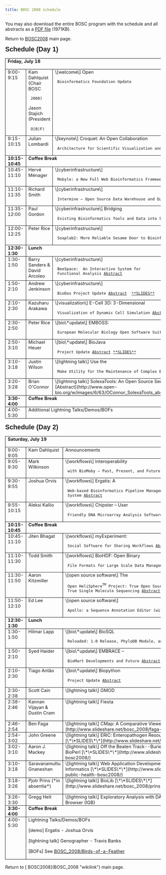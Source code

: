 ```yaml
---
title: BOSC 2008 schedule
---
```


You may also download the entire BOSC program with the schedule and all
abstracts as a [PDF
file](http://www.open-bio.org/w/images/b/b6/BOSC2008_program.pdf)
(1971KB).

Return to [ BOSC2008](BOSC_2008 "wikilink") main page.

<div class=Section1>
<b
style='mso-bidi-font-weight:normal'><span style='font-size:16.0pt;font-family:
Arial'>Schedule (Day 1)</span></b>

<table class=MsoTableGrid border=1 cellspacing=0 cellpadding=0
 style='border-collapse:collapse;border:none;mso-border-alt:solid windowtext .5pt;
 mso-yfti-tbllook:480;mso-padding-alt:0in 5.4pt 0in 5.4pt;mso-border-insideh:
 .5pt solid windowtext;mso-border-insidev:.5pt solid windowtext'>
<tr style='mso-yfti-irow:0;mso-yfti-firstrow:yes'>
<td width=638 colspan=3 valign=top style='width:6.65in;border:solid windowtext 1.0pt;
  mso-border-alt:solid windowtext .5pt;padding:0in 5.4pt 0in 5.4pt'>
<b style='mso-bidi-font-weight:normal'><span
  style='font-size:11.0pt'>Friday, July 18</span></b>

<b style='mso-bidi-font-weight:normal'><span
  style='font-size:11.0pt'></span></b>

</td>
</tr>
<tr style='mso-yfti-irow:1'>
<td width=95 valign=top style='width:71.4pt;border:solid windowtext 1.0pt;
  border-top:none;mso-border-top-alt:solid windowtext .5pt;mso-border-alt:solid windowtext .5pt;
  padding:0in 5.4pt 0in 5.4pt'>
<span style='font-size:11.0pt'>9:00-9:15</span>

</td>
<td width=136 valign=top style='width:102.0pt;border-top:none;border-left:
  none;border-bottom:solid windowtext 1.0pt;border-right:solid windowtext 1.0pt;
  mso-border-top-alt:solid windowtext .5pt;mso-border-left-alt:solid windowtext .5pt;
  mso-border-alt:solid windowtext .5pt;padding:0in 5.4pt 0in 5.4pt'>
<span style='font-size:11.0pt'>Kam Dahlquist (Chair BOSC

` 2008)`</span>

<span style='font-size:11.0pt'>Jason Stajich (President

` O|B|F)`</span>

</td>
<td width=407 valign=top style='width:305.4pt;border-top:none;border-left:
  none;border-bottom:solid windowtext 1.0pt;border-right:solid windowtext 1.0pt;
  mso-border-top-alt:solid windowtext .5pt;mso-border-left-alt:solid windowtext .5pt;
  mso-border-alt:solid windowtext .5pt;padding:0in 5.4pt 0in 5.4pt'>
<span style='font-size:11.0pt'>\[welcome\] Open

` Bioinformatics Foundation Update`</span>

</td>
</tr>
<tr style='mso-yfti-irow:2'>
<td width=95 valign=top style='width:71.4pt;border:solid windowtext 1.0pt;
  border-top:none;mso-border-top-alt:solid windowtext .5pt;mso-border-alt:solid windowtext .5pt;
  padding:0in 5.4pt 0in 5.4pt'>
<span style='font-size:11.0pt'>9:15-10:15</span>

</td>
<td width=136 valign=top style='width:102.0pt;border-top:none;border-left:
  none;border-bottom:solid windowtext 1.0pt;border-right:solid windowtext 1.0pt;
  mso-border-top-alt:solid windowtext .5pt;mso-border-left-alt:solid windowtext .5pt;
  mso-border-alt:solid windowtext .5pt;padding:0in 5.4pt 0in 5.4pt'>
<span style='font-size:11.0pt'>Julian Lombardi</span>

</td>
<td width=407 valign=top style='width:305.4pt;border-top:none;border-left:
  none;border-bottom:solid windowtext 1.0pt;border-right:solid windowtext 1.0pt;
  mso-border-top-alt:solid windowtext .5pt;mso-border-left-alt:solid windowtext .5pt;
  mso-border-alt:solid windowtext .5pt;padding:0in 5.4pt 0in 5.4pt'>
<span lang=EN style='font-size:11.0pt;mso-ansi-language:
  EN;mso-bidi-font-weight:bold'>\[keynote\] Croquet: An Open
Collaboration

` Architecture for Scientific Visualization and Simulation`</span><span
  style='font-size:11.0pt'></span>

</td>
</tr>
<tr style='mso-yfti-irow:3'>
<td width=95 valign=top style='width:71.4pt;border:solid windowtext 1.0pt;
  border-top:none;mso-border-top-alt:solid windowtext .5pt;mso-border-alt:solid windowtext .5pt;
  padding:0in 5.4pt 0in 5.4pt'>
<b style='mso-bidi-font-weight:normal'><span
  style='font-size:11.0pt'>10:15-10:45</span></b>

</td>
<td width=543 colspan=2 valign=top style='width:407.4pt;border-top:none;
  border-left:none;border-bottom:solid windowtext 1.0pt;border-right:solid windowtext 1.0pt;
  mso-border-top-alt:solid windowtext .5pt;mso-border-left-alt:solid windowtext .5pt;
  mso-border-alt:solid windowtext .5pt;padding:0in 5.4pt 0in 5.4pt'>
<b style='mso-bidi-font-weight:normal'><span
  style='font-size:11.0pt'>Coffee Break</span></b>

<b style='mso-bidi-font-weight:normal'><span
  style='font-size:11.0pt'></span></b>

</td>
</tr>
<tr style='mso-yfti-irow:4'>
<td width=95 valign=top style='width:71.4pt;border:solid windowtext 1.0pt;
  border-top:none;mso-border-top-alt:solid windowtext .5pt;mso-border-alt:solid windowtext .5pt;
  padding:0in 5.4pt 0in 5.4pt'>
<span style='font-size:11.0pt'>10:45-11:10</span>

</td>
<td width=136 valign=top style='width:102.0pt;border-top:none;border-left:
  none;border-bottom:solid windowtext 1.0pt;border-right:solid windowtext 1.0pt;
  mso-border-top-alt:solid windowtext .5pt;mso-border-left-alt:solid windowtext .5pt;
  mso-border-alt:solid windowtext .5pt;padding:0in 5.4pt 0in 5.4pt'>
<span style='font-size:11.0pt'>Hervé Ménager </span>

</td>
<td width=407 valign=top style='width:305.4pt;border-top:none;border-left:
  none;border-bottom:solid windowtext 1.0pt;border-right:solid windowtext 1.0pt;
  mso-border-top-alt:solid windowtext .5pt;mso-border-left-alt:solid windowtext .5pt;
  mso-border-alt:solid windowtext .5pt;padding:0in 5.4pt 0in 5.4pt'>
<span style='font-size:11.0pt'>\[cyberinfrastructure\]

` Mobyle: a New Full Web Bioinformatics Framework `[`Abstract`](http://www.open-bio.org/w/images/c/c7/Menager_Mobyle_abstract.pdf)</span>

</td>
</tr>
<tr style='mso-yfti-irow:5'>
<td width=95 valign=top style='width:71.4pt;border:solid windowtext 1.0pt;
  border-top:none;mso-border-top-alt:solid windowtext .5pt;mso-border-alt:solid windowtext .5pt;
  padding:0in 5.4pt 0in 5.4pt'>
<span style='font-size:11.0pt'>11:10-11:35</span>

</td>
<td width=136 valign=top style='width:102.0pt;border-top:none;border-left:
  none;border-bottom:solid windowtext 1.0pt;border-right:solid windowtext 1.0pt;
  mso-border-top-alt:solid windowtext .5pt;mso-border-left-alt:solid windowtext .5pt;
  mso-border-alt:solid windowtext .5pt;padding:0in 5.4pt 0in 5.4pt'>
<span style='font-size:11.0pt'>Richard Smith</span>

</td>
<td width=407 valign=top style='width:305.4pt;border-top:none;border-left:
  none;border-bottom:solid windowtext 1.0pt;border-right:solid windowtext 1.0pt;
  mso-border-top-alt:solid windowtext .5pt;mso-border-left-alt:solid windowtext .5pt;
  mso-border-alt:solid windowtext .5pt;padding:0in 5.4pt 0in 5.4pt'>
<span style='font-size:11.0pt'>\[cyberinfrastructure\]

` Intermine – Open Source Data Warehouse and Query Interface `[`Abstract`](http://www.open-bio.org/w/images/e/e5/Smith_R_Intermine_abstract.pdf)</span>

</td>
</tr>
<tr style='mso-yfti-irow:6'>
<td width=95 valign=top style='width:71.4pt;border:solid windowtext 1.0pt;
  border-top:none;mso-border-top-alt:solid windowtext .5pt;mso-border-alt:solid windowtext .5pt;
  padding:0in 5.4pt 0in 5.4pt'>
<span style='font-size:11.0pt'>11:35-12:00</span>

</td>
<td width=136 valign=top style='width:102.0pt;border-top:none;border-left:
  none;border-bottom:solid windowtext 1.0pt;border-right:solid windowtext 1.0pt;
  mso-border-top-alt:solid windowtext .5pt;mso-border-left-alt:solid windowtext .5pt;
  mso-border-alt:solid windowtext .5pt;padding:0in 5.4pt 0in 5.4pt'>
<span style='font-size:11.0pt'>Paul Gordon</span>

</td>
<td width=407 valign=top style='width:305.4pt;border-top:none;border-left:
  none;border-bottom:solid windowtext 1.0pt;border-right:solid windowtext 1.0pt;
  mso-border-top-alt:solid windowtext .5pt;mso-border-left-alt:solid windowtext .5pt;
  mso-border-alt:solid windowtext .5pt;padding:0in 5.4pt 0in 5.4pt'>
<span style='font-size:11.0pt'>\[cyberinfrastructure\] Bridging

` Existing Bioinformatics Tools and Data into Semantic Web Services `[`Abstract`](http://www.open-bio.org/w/images/6/69/Gordon_SemanticWeb_abstract.pdf)</span>

</td>
</tr>
<tr style='mso-yfti-irow:7'>
<td width=95 valign=top style='width:71.4pt;border:solid windowtext 1.0pt;
  border-top:none;mso-border-top-alt:solid windowtext .5pt;mso-border-alt:solid windowtext .5pt;
  padding:0in 5.4pt 0in 5.4pt'>
<span style='font-size:11.0pt'>12:00-12:25</span>

</td>
<td width=136 valign=top style='width:102.0pt;border-top:none;border-left:
  none;border-bottom:solid windowtext 1.0pt;border-right:solid windowtext 1.0pt;
  mso-border-top-alt:solid windowtext .5pt;mso-border-left-alt:solid windowtext .5pt;
  mso-border-alt:solid windowtext .5pt;padding:0in 5.4pt 0in 5.4pt'>
<span style='font-size:11.0pt'>Peter Rice</span>

</td>
<td width=407 valign=top style='width:305.4pt;border-top:none;border-left:
  none;border-bottom:solid windowtext 1.0pt;border-right:solid windowtext 1.0pt;
  mso-border-top-alt:solid windowtext .5pt;mso-border-left-alt:solid windowtext .5pt;
  mso-border-alt:solid windowtext .5pt;padding:0in 5.4pt 0in 5.4pt'>
<span style='font-size:11.0pt'>\[cyberinfrastructure\]

` Soaplab2: More Reliable Sesame Door to Bioinformatics Programs `[`Abstract`](http://www.open-bio.org/w/images/3/3c/Rice_Soaplab2_abstract.pdf)</span>

</td>
</tr>
<tr style='mso-yfti-irow:8'>
<td width=95 valign=top style='width:71.4pt;border:solid windowtext 1.0pt;
  border-top:none;mso-border-top-alt:solid windowtext .5pt;mso-border-alt:solid windowtext .5pt;
  padding:0in 5.4pt 0in 5.4pt'>
<b style='mso-bidi-font-weight:normal'><span
  style='font-size:11.0pt'>12:30-1:30</span></b>

</td>
<td width=543 colspan=2 valign=top style='width:407.4pt;border-top:none;
  border-left:none;border-bottom:solid windowtext 1.0pt;border-right:solid windowtext 1.0pt;
  mso-border-top-alt:solid windowtext .5pt;mso-border-left-alt:solid windowtext .5pt;
  mso-border-alt:solid windowtext .5pt;padding:0in 5.4pt 0in 5.4pt'>
<b style='mso-bidi-font-weight:normal'><span
  style='font-size:11.0pt'>Lunch</span></b>

<b style='mso-bidi-font-weight:normal'><span
  style='font-size:11.0pt'></span></b>

</td>
</tr>
<tr style='mso-yfti-irow:9'>
<td width=95 valign=top style='width:71.4pt;border:solid windowtext 1.0pt;
  border-top:none;mso-border-top-alt:solid windowtext .5pt;mso-border-alt:solid windowtext .5pt;
  padding:0in 5.4pt 0in 5.4pt'>
<span style='font-size:11.0pt'>1:30-1:50</span>

</td>
<td width=136 valign=top style='width:102.0pt;border-top:none;border-left:
  none;border-bottom:solid windowtext 1.0pt;border-right:solid windowtext 1.0pt;
  mso-border-top-alt:solid windowtext .5pt;mso-border-left-alt:solid windowtext .5pt;
  mso-border-alt:solid windowtext .5pt;padding:0in 5.4pt 0in 5.4pt'>
<span style='font-size:11.0pt'>Barry Sanders & David Arcoleo</span>

</td>
<td width=407 valign=top style='width:305.4pt;border-top:none;border-left:
  none;border-bottom:solid windowtext 1.0pt;border-right:solid windowtext 1.0pt;
  mso-border-top-alt:solid windowtext .5pt;mso-border-left-alt:solid windowtext .5pt;
  mso-border-alt:solid windowtext .5pt;padding:0in 5.4pt 0in 5.4pt'>
<span style='font-size:11.0pt'>\[cyberinfrastructure\]

` BeeSpace:`<span style='mso-spacerun:yes'>`  `</span>`An Interactive System for`  
` Functional Analysis `[`Abstract`](http://www.open-bio.org/w/images/2/27/Sanders_Arcoleo_BeeSpace_abstract.pdf)</span>

</td>
</tr>
<tr style='mso-yfti-irow:10'>
<td width=95 valign=top style='width:71.4pt;border:solid windowtext 1.0pt;
  border-top:none;mso-border-top-alt:solid windowtext .5pt;mso-border-alt:solid windowtext .5pt;
  padding:0in 5.4pt 0in 5.4pt'>
<span style='font-size:11.0pt'>1:50-2:10</span>

</td>
<td width=136 valign=top style='width:102.0pt;border-top:none;border-left:
  none;border-bottom:solid windowtext 1.0pt;border-right:solid windowtext 1.0pt;
  mso-border-top-alt:solid windowtext .5pt;mso-border-left-alt:solid windowtext .5pt;
  mso-border-alt:solid windowtext .5pt;padding:0in 5.4pt 0in 5.4pt'>
<span style='font-size:11.0pt'>Andrew Jenkinson</span>

<span style='font-size:11.0pt'></span>

</td>
<td width=407 valign=top style='width:305.4pt;border-top:none;border-left:
  none;border-bottom:solid windowtext 1.0pt;border-right:solid windowtext 1.0pt;
  mso-border-top-alt:solid windowtext .5pt;mso-border-left-alt:solid windowtext .5pt;
  mso-border-alt:solid windowtext .5pt;padding:0in 5.4pt 0in 5.4pt'>
<span style='font-size:11.0pt'>\[cyberinfrastructure\]

` BioDas Project Update `[`Abstract`](http://www.open-bio.org/w/images/6/6c/Jenkinson_BioDas_abstract.pdf)`  `[`**SLIDES**`](http://www.slideshare.net/bosc_2008/andy-jenkinson-bosc-das-2008/)

</span>

</td>
</tr>
<tr style='mso-yfti-irow:11'>
<td width=95 valign=top style='width:71.4pt;border:solid windowtext 1.0pt;
  border-top:none;mso-border-top-alt:solid windowtext .5pt;mso-border-alt:solid windowtext .5pt;
  padding:0in 5.4pt 0in 5.4pt'>
<span style='font-size:11.0pt'>2:10-2:30</span>

</td>
<td width=136 valign=top style='width:102.0pt;border-top:none;border-left:
  none;border-bottom:solid windowtext 1.0pt;border-right:solid windowtext 1.0pt;
  mso-border-top-alt:solid windowtext .5pt;mso-border-left-alt:solid windowtext .5pt;
  mso-border-alt:solid windowtext .5pt;padding:0in 5.4pt 0in 5.4pt'>
<span style='font-size:11.0pt'>Kazuharu Arakawa</span>

</td>
<td width=407 valign=top style='width:305.4pt;border-top:none;border-left:
  none;border-bottom:solid windowtext 1.0pt;border-right:solid windowtext 1.0pt;
  mso-border-top-alt:solid windowtext .5pt;mso-border-left-alt:solid windowtext .5pt;
  mso-border-alt:solid windowtext .5pt;padding:0in 5.4pt 0in 5.4pt'>
<span style='font-size:11.0pt'>\[visualization\] E-Cell 3D:
3-Dimensional

` Visualization of Dynamic Cell Simulation `[`Abstract`](http://www.open-bio.org/w/images/2/20/Arakawa_E-Cell3D_abstract.pdf)</span>

</td>
</tr>
<tr style='mso-yfti-irow:12'>
<td width=95 valign=top style='width:71.4pt;border:solid windowtext 1.0pt;
  border-top:none;mso-border-top-alt:solid windowtext .5pt;mso-border-alt:solid windowtext .5pt;
  padding:0in 5.4pt 0in 5.4pt'>
<span style='font-size:11.0pt'>2:30-2:50</span>

</td>
<td width=136 valign=top style='width:102.0pt;border-top:none;border-left:
  none;border-bottom:solid windowtext 1.0pt;border-right:solid windowtext 1.0pt;
  mso-border-top-alt:solid windowtext .5pt;mso-border-left-alt:solid windowtext .5pt;
  mso-border-alt:solid windowtext .5pt;padding:0in 5.4pt 0in 5.4pt'>
<span style='font-size:11.0pt'>Peter Rice</span>

</td>
<td width=407 valign=top style='width:305.4pt;border-top:none;border-left:
  none;border-bottom:solid windowtext 1.0pt;border-right:solid windowtext 1.0pt;
  mso-border-top-alt:solid windowtext .5pt;mso-border-left-alt:solid windowtext .5pt;
  mso-border-alt:solid windowtext .5pt;padding:0in 5.4pt 0in 5.4pt'>
<span style='font-size:11.0pt'>\[bio\*update\] EMBOSS:

` European Molecular Biology Open Software Suite `[`Abstract`](http://www.open-bio.org/w/images/c/ca/Rice_EMBOSS_abstract.pdf)</span>

</td>
</tr>
<tr style='mso-yfti-irow:13'>
<td width=95 valign=top style='width:71.4pt;border:solid windowtext 1.0pt;
  border-top:none;mso-border-top-alt:solid windowtext .5pt;mso-border-alt:solid windowtext .5pt;
  padding:0in 5.4pt 0in 5.4pt'>
<span style='font-size:11.0pt'>2:50-3:10</span>

</td>
<td width=136 valign=top style='width:102.0pt;border-top:none;border-left:
  none;border-bottom:solid windowtext 1.0pt;border-right:solid windowtext 1.0pt;
  mso-border-top-alt:solid windowtext .5pt;mso-border-left-alt:solid windowtext .5pt;
  mso-border-alt:solid windowtext .5pt;padding:0in 5.4pt 0in 5.4pt'>
<span style='font-size:11.0pt'>Michael Heuer</span>

<span style='font-size:11.0pt'></span>

</td>
<td width=407 valign=top style='width:305.4pt;border-top:none;border-left:
  none;border-bottom:solid windowtext 1.0pt;border-right:solid windowtext 1.0pt;
  mso-border-top-alt:solid windowtext .5pt;mso-border-left-alt:solid windowtext .5pt;
  mso-border-alt:solid windowtext .5pt;padding:0in 5.4pt 0in 5.4pt'>
<span style='font-size:11.0pt'>\[bio\*update\] BioJava

` Project Update `[`Abstract`](http://www.open-bio.org/w/images/1/10/Heuer_BioJava_abstract.pdf)` `[`**SLIDES**`](http://www.slideshare.net/bosc_2008/heuer-bio-java-bosc2008/)

</span>

</td>
</tr>
<tr style='mso-yfti-irow:14'>
<td width=95 valign=top style='width:71.4pt;border:solid windowtext 1.0pt;
  border-top:none;mso-border-top-alt:solid windowtext .5pt;mso-border-alt:solid windowtext .5pt;
  padding:0in 5.4pt 0in 5.4pt'>
<span style='font-size:11.0pt'>3:10-3:18</span>

</td>
<td width=136 valign=top style='width:102.0pt;border-top:none;border-left:
  none;border-bottom:solid windowtext 1.0pt;border-right:solid windowtext 1.0pt;
  mso-border-top-alt:solid windowtext .5pt;mso-border-left-alt:solid windowtext .5pt;
  mso-border-alt:solid windowtext .5pt;padding:0in 5.4pt 0in 5.4pt'>
<span style='font-size:11.0pt'>Justin Wilson</span>

</td>
<td width=407 valign=top style='width:305.4pt;border-top:none;border-left:
  none;border-bottom:solid windowtext 1.0pt;border-right:solid windowtext 1.0pt;
  mso-border-top-alt:solid windowtext .5pt;mso-border-left-alt:solid windowtext .5pt;
  mso-border-alt:solid windowtext .5pt;padding:0in 5.4pt 0in 5.4pt'>
<span style='font-size:11.0pt'>\[lightning talk\] Use the

` Make Utility for the Maintenance of Complex Bioinformatics Pipelines `[`Abstract`](http://www.open-bio.org/w/images/a/a9/Wilson_Make_abstract.pdf)</span>

</td>
</tr>
<tr style='mso-yfti-irow:14'>
<td width=95 valign=top style='width:71.4pt;border:solid windowtext 1.0pt;
  border-top:none;mso-border-top-alt:solid windowtext .5pt;mso-border-alt:solid windowtext .5pt;
  padding:0in 5.4pt 0in 5.4pt'>
<span style='font-size:11.0pt'>3:20-3:28</span>

</td>
<td width=136 valign=top style='width:102.0pt;border-top:none;border-left:
  none;border-bottom:solid windowtext 1.0pt;border-right:solid windowtext 1.0pt;
  mso-border-top-alt:solid windowtext .5pt;mso-border-left-alt:solid windowtext .5pt;
  mso-border-alt:solid windowtext .5pt;padding:0in 5.4pt 0in 5.4pt'>
<span style='font-size:11.0pt'>Brian O'Connor</span>

</td>
<td width=407 valign=top style='width:305.4pt;border-top:none;border-left:
  none;border-bottom:solid windowtext 1.0pt;border-right:solid windowtext 1.0pt;
  mso-border-top-alt:solid windowtext .5pt;mso-border-left-alt:solid windowtext .5pt;
  mso-border-alt:solid windowtext .5pt;padding:0in 5.4pt 0in 5.4pt'>
<span style='font-size:11.0pt'>\[lightning talk\] SolexaTools: An Open
Source Sequence Analysis Framework
[Abstract](http://www.open-bio.org/w/images/6/63/OConnor_SolexaTools_abstract.pdf)</span>

</td>
</tr>
<tr style='mso-yfti-irow:16'>
<td width=95 valign=top style='width:71.4pt;border:solid windowtext 1.0pt;
  border-top:none;mso-border-top-alt:solid windowtext .5pt;mso-border-alt:solid windowtext .5pt;
  padding:0in 5.4pt 0in 5.4pt'>
<b style='mso-bidi-font-weight:normal'><span
  style='font-size:11.0pt'>3:30-4:00</span></b>

</td>
<td width=543 colspan=2 valign=top style='width:407.4pt;border-top:none;
  border-left:none;border-bottom:solid windowtext 1.0pt;border-right:solid windowtext 1.0pt;
  mso-border-top-alt:solid windowtext .5pt;mso-border-left-alt:solid windowtext .5pt;
  mso-border-alt:solid windowtext .5pt;padding:0in 5.4pt 0in 5.4pt'>
<b style='mso-bidi-font-weight:normal'><span
  style='font-size:11.0pt'>Coffee Break</span></b>

<b style='mso-bidi-font-weight:normal'><span
  style='font-size:11.0pt'></span></b>

</td>
</tr>
<tr style='mso-yfti-irow:17;mso-yfti-lastrow:yes'>
<td width=95 valign=top style='width:71.4pt;border:solid windowtext 1.0pt;
  border-top:none;mso-border-top-alt:solid windowtext .5pt;mso-border-alt:solid windowtext .5pt;
  padding:0in 5.4pt 0in 5.4pt'>
<span style='font-size:11.0pt'>4:00-5:30</span>

</td>
<td width=543 colspan=2 valign=top style='width:407.4pt;border-top:none;
  border-left:none;border-bottom:solid windowtext 1.0pt;border-right:solid windowtext 1.0pt;
  mso-border-top-alt:solid windowtext .5pt;mso-border-left-alt:solid windowtext .5pt;
  mso-border-alt:solid windowtext .5pt;padding:0in 5.4pt 0in 5.4pt'>
<span style='font-size:11.0pt'>Additional Lightning
Talks/Demos/BOFs</span>

<span style='font-size:11.0pt'></span>

</td>
</tr>
</table>
<span style='font-size:12.0pt;font-family:"Times New Roman";mso-fareast-font-family:
"Times New Roman";mso-ansi-language:EN-US;mso-fareast-language:EN-US;
mso-bidi-language:AR-SA'>  
</span>

<b
style='mso-bidi-font-weight:normal'><span style='font-size:16.0pt;font-family:
Arial'>Schedule (Day 2)</span></b>

<table class=MsoTableGrid border=1 cellspacing=0 cellpadding=0
 style='border-collapse:collapse;border:none;mso-border-alt:solid windowtext .5pt;
 mso-yfti-tbllook:480;mso-padding-alt:0in 5.4pt 0in 5.4pt;mso-border-insideh:
 .5pt solid windowtext;mso-border-insidev:.5pt solid windowtext'>
<tr style='mso-yfti-irow:0;mso-yfti-firstrow:yes'>
<td width=638 colspan=3 valign=top style='width:6.65in;border:solid windowtext 1.0pt;
  mso-border-alt:solid windowtext .5pt;padding:0in 5.4pt 0in 5.4pt'>
<b style='mso-bidi-font-weight:normal'><span
  style='font-size:11.0pt'>Saturday, July 19</span></b>

<b style='mso-bidi-font-weight:normal'><span
  style='font-size:11.0pt'></span></b>

</td>
</tr>
<tr style='mso-yfti-irow:1'>
<td width=95 valign=top style='width:71.4pt;border:solid windowtext 1.0pt;
  border-top:none;mso-border-top-alt:solid windowtext .5pt;mso-border-alt:solid windowtext .5pt;
  padding:0in 5.4pt 0in 5.4pt'>
<span style='font-size:11.0pt'>9:00-9:05</span>

</td>
<td width=136 valign=top style='width:102.0pt;border-top:none;border-left:
  none;border-bottom:solid windowtext 1.0pt;border-right:solid windowtext 1.0pt;
  mso-border-top-alt:solid windowtext .5pt;mso-border-left-alt:solid windowtext .5pt;
  mso-border-alt:solid windowtext .5pt;padding:0in 5.4pt 0in 5.4pt'>
<span style='font-size:11.0pt'>Kam Dahlquist</span>

<span style='font-size:11.0pt'></span>

</td>
<td width=407 valign=top style='width:305.4pt;border-top:none;border-left:
  none;border-bottom:solid windowtext 1.0pt;border-right:solid windowtext 1.0pt;
  mso-border-top-alt:solid windowtext .5pt;mso-border-left-alt:solid windowtext .5pt;
  mso-border-alt:solid windowtext .5pt;padding:0in 5.4pt 0in 5.4pt'>
<span style='font-size:11.0pt'>Announcements</span>

</td>
</tr>
<tr style='mso-yfti-irow:2'>
<td width=95 valign=top style='width:71.4pt;border:solid windowtext 1.0pt;
  border-top:none;mso-border-top-alt:solid windowtext .5pt;mso-border-alt:solid windowtext .5pt;
  padding:0in 5.4pt 0in 5.4pt'>
<span style='font-size:11.0pt'>9:05-9:30</span>

</td>
<td width=136 valign=top style='width:102.0pt;border-top:none;border-left:
  none;border-bottom:solid windowtext 1.0pt;border-right:solid windowtext 1.0pt;
  mso-border-top-alt:solid windowtext .5pt;mso-border-left-alt:solid windowtext .5pt;
  mso-border-alt:solid windowtext .5pt;padding:0in 5.4pt 0in 5.4pt'>
<span style='font-size:11.0pt'>Mark Wilkinson</span>

</td>
<td width=407 valign=top style='width:305.4pt;border-top:none;border-left:
  none;border-bottom:solid windowtext 1.0pt;border-right:solid windowtext 1.0pt;
  mso-border-top-alt:solid windowtext .5pt;mso-border-left-alt:solid windowtext .5pt;
  mso-border-alt:solid windowtext .5pt;padding:0in 5.4pt 0in 5.4pt'>
<span style='font-size:11.0pt'>\[workflows\] Interoperability

` with BioMoby – Past, Present, and Future `[`Abstract`](http://www.open-bio.org/w/images/d/da/Wilkinson_BioMoby_abstract.pdf)</span>

</td>
</tr>
<tr style='mso-yfti-irow:3'>
<td width=95 valign=top style='width:71.4pt;border:solid windowtext 1.0pt;
  border-top:none;mso-border-top-alt:solid windowtext .5pt;mso-border-alt:solid windowtext .5pt;
  padding:0in 5.4pt 0in 5.4pt'>
<span style='font-size:11.0pt'>9:30-9:55</span>

</td>
<td width=136 valign=top style='width:102.0pt;border-top:none;border-left:
  none;border-bottom:solid windowtext 1.0pt;border-right:solid windowtext 1.0pt;
  mso-border-top-alt:solid windowtext .5pt;mso-border-left-alt:solid windowtext .5pt;
  mso-border-alt:solid windowtext .5pt;padding:0in 5.4pt 0in 5.4pt'>
<span style='font-size:11.0pt'>Joshua Orvis</span>

</td>
<td width=407 valign=top style='width:305.4pt;border-top:none;border-left:
  none;border-bottom:solid windowtext 1.0pt;border-right:solid windowtext 1.0pt;
  mso-border-top-alt:solid windowtext .5pt;mso-border-left-alt:solid windowtext .5pt;
  mso-border-alt:solid windowtext .5pt;padding:0in 5.4pt 0in 5.4pt'>
<span style='font-size:11.0pt'>\[workflows\] Ergatis: A

` Web-based Bioinformatics Pipeline Management and Collaborative Development`  
` System `[`Abstract`](http://www.open-bio.org/w/images/5/59/Orvis_Ergatis_abstract.pdf)</span>

</td>
</tr>
<tr style='mso-yfti-irow:4'>
<td width=95 valign=top style='width:71.4pt;border:solid windowtext 1.0pt;
  border-top:none;mso-border-top-alt:solid windowtext .5pt;mso-border-alt:solid windowtext .5pt;
  padding:0in 5.4pt 0in 5.4pt'>
<span style='font-size:11.0pt'>9:55-10:15</span>

</td>
<td width=136 valign=top style='width:102.0pt;border-top:none;border-left:
  none;border-bottom:solid windowtext 1.0pt;border-right:solid windowtext 1.0pt;
  mso-border-top-alt:solid windowtext .5pt;mso-border-left-alt:solid windowtext .5pt;
  mso-border-alt:solid windowtext .5pt;padding:0in 5.4pt 0in 5.4pt'>
<span style='font-size:11.0pt'>Aleksi Kallio</span>

</td>
<td width=407 valign=top style='width:305.4pt;border-top:none;border-left:
  none;border-bottom:solid windowtext 1.0pt;border-right:solid windowtext 1.0pt;
  mso-border-top-alt:solid windowtext .5pt;mso-border-left-alt:solid windowtext .5pt;
  mso-border-alt:solid windowtext .5pt;padding:0in 5.4pt 0in 5.4pt'>
<span style='font-size:11.0pt'>\[workflows\] Chipster – User

` Friendly DNA Microarray Analysis Software `[`Abstract`](http://www.open-bio.org/w/images/7/7e/Kallio_Chipster_abstract.pdf)</span>

</td>
</tr>
<tr style='mso-yfti-irow:5'>
<td width=95 valign=top style='width:71.4pt;border:solid windowtext 1.0pt;
  border-top:none;mso-border-top-alt:solid windowtext .5pt;mso-border-alt:solid windowtext .5pt;
  padding:0in 5.4pt 0in 5.4pt'>
<b style='mso-bidi-font-weight:normal'><span
  style='font-size:11.0pt'>10:15-10:45</span></b>

</td>
<td width=543 colspan=2 valign=top style='width:407.4pt;border-top:none;
  border-left:none;border-bottom:solid windowtext 1.0pt;border-right:solid windowtext 1.0pt;
  mso-border-top-alt:solid windowtext .5pt;mso-border-left-alt:solid windowtext .5pt;
  mso-border-alt:solid windowtext .5pt;padding:0in 5.4pt 0in 5.4pt'>
<b style='mso-bidi-font-weight:normal'><span
  style='font-size:11.0pt'>Coffee Break</span></b>

<b style='mso-bidi-font-weight:normal'><span
  style='font-size:11.0pt'></span></b>

</td>
</tr>
<tr style='mso-yfti-irow:6'>
<td width=95 valign=top style='width:71.4pt;border:solid windowtext 1.0pt;
  border-top:none;mso-border-top-alt:solid windowtext .5pt;mso-border-alt:solid windowtext .5pt;
  padding:0in 5.4pt 0in 5.4pt'>
<span style='font-size:11.0pt'>10:45-11:10</span>

</td>
<td width=136 valign=top style='width:102.0pt;border-top:none;border-left:
  none;border-bottom:solid windowtext 1.0pt;border-right:solid windowtext 1.0pt;
  mso-border-top-alt:solid windowtext .5pt;mso-border-left-alt:solid windowtext .5pt;
  mso-border-alt:solid windowtext .5pt;padding:0in 5.4pt 0in 5.4pt'>
<span style='font-size:11.0pt'>Jiten Bhagat</span>

</td>
<td width=407 valign=top style='width:305.4pt;border-top:none;border-left:
  none;border-bottom:solid windowtext 1.0pt;border-right:solid windowtext 1.0pt;
  mso-border-top-alt:solid windowtext .5pt;mso-border-left-alt:solid windowtext .5pt;
  mso-border-alt:solid windowtext .5pt;padding:0in 5.4pt 0in 5.4pt'>
<span style='font-size:11.0pt'>\[workflows\] myExperiment:

` Social Software for Sharing Workflows `[`Abstract`](http://www.open-bio.org/w/images/7/75/Bhagat_myExperiment_abstract.pdf)</span>

</td>
</tr>
<tr style='mso-yfti-irow:7'>
<td width=95 valign=top style='width:71.4pt;border:solid windowtext 1.0pt;
  border-top:none;mso-border-top-alt:solid windowtext .5pt;mso-border-alt:solid windowtext .5pt;
  padding:0in 5.4pt 0in 5.4pt'>
<span style='font-size:11.0pt'>11:10-11:30</span>

</td>
<td width=136 valign=top style='width:102.0pt;border-top:none;border-left:
  none;border-bottom:solid windowtext 1.0pt;border-right:solid windowtext 1.0pt;
  mso-border-top-alt:solid windowtext .5pt;mso-border-left-alt:solid windowtext .5pt;
  mso-border-alt:solid windowtext .5pt;padding:0in 5.4pt 0in 5.4pt'>
<span style='font-size:11.0pt'>Todd Smith</span>

</td>
<td width=407 valign=top style='width:305.4pt;border-top:none;border-left:
  none;border-bottom:solid windowtext 1.0pt;border-right:solid windowtext 1.0pt;
  mso-border-top-alt:solid windowtext .5pt;mso-border-left-alt:solid windowtext .5pt;
  mso-border-alt:solid windowtext .5pt;padding:0in 5.4pt 0in 5.4pt'>
<span style='font-size:11.0pt'>\[workflows\] BioHDF: Open Binary

` File Formats for Large Scale Data Management `[`Abstract`](http://www.open-bio.org/w/images/9/92/Smith_T_BioHDF_abstract.pdf)</span>

</td>
</tr>
<tr style='mso-yfti-irow:8'>
<td width=95 valign=top style='width:71.4pt;border:solid windowtext 1.0pt;
  border-top:none;mso-border-top-alt:solid windowtext .5pt;mso-border-alt:solid windowtext .5pt;
  padding:0in 5.4pt 0in 5.4pt'>
<span style='font-size:11.0pt'>11:30-11:50</span>

</td>
<td width=136 valign=top style='width:102.0pt;border-top:none;border-left:
  none;border-bottom:solid windowtext 1.0pt;border-right:solid windowtext 1.0pt;
  mso-border-top-alt:solid windowtext .5pt;mso-border-left-alt:solid windowtext .5pt;
  mso-border-alt:solid windowtext .5pt;padding:0in 5.4pt 0in 5.4pt'>
<span style='font-size:11.0pt'>Aaron Kitzmiller</span>

</td>
<td width=407 valign=top style='width:305.4pt;border-top:none;border-left:
  none;border-bottom:solid windowtext 1.0pt;border-right:solid windowtext 1.0pt;
  mso-border-top-alt:solid windowtext .5pt;mso-border-left-alt:solid windowtext .5pt;
  mso-border-alt:solid windowtext .5pt;padding:0in 5.4pt 0in 5.4pt'>
<span style='font-size:11.0pt'>\[open source software\] The

` Open HeliSphere`<sup>`TM`</sup>` Project: True Open Source from the Inventors of`  
` True Single Molecule Sequencing `[`Abstract`](http://www.open-bio.org/w/images/f/fb/Kitzmiller_OpenHeliSphere_abstract.pdf)</span>

</td>
</tr>
<tr style='mso-yfti-irow:9'>
<td width=95 valign=top style='width:71.4pt;border:solid windowtext 1.0pt;
  border-top:none;mso-border-top-alt:solid windowtext .5pt;mso-border-alt:solid windowtext .5pt;
  padding:0in 5.4pt 0in 5.4pt'>
<span style='font-size:11.0pt'>11:50-12:10</span>

</td>
<td width=136 valign=top style='width:102.0pt;border-top:none;border-left:
  none;border-bottom:solid windowtext 1.0pt;border-right:solid windowtext 1.0pt;
  mso-border-top-alt:solid windowtext .5pt;mso-border-left-alt:solid windowtext .5pt;
  mso-border-alt:solid windowtext .5pt;padding:0in 5.4pt 0in 5.4pt'>
<span style='font-size:11.0pt'>Ed Lee</span>

</td>
<td width=407 valign=top style='width:305.4pt;border-top:none;border-left:
  none;border-bottom:solid windowtext 1.0pt;border-right:solid windowtext 1.0pt;
  mso-border-top-alt:solid windowtext .5pt;mso-border-left-alt:solid windowtext .5pt;
  mso-border-alt:solid windowtext .5pt;padding:0in 5.4pt 0in 5.4pt'>
<span style='font-size:11.0pt'>\[open source software\]

` Apollo: a Sequence Annotation Editor (with demonstration to follow) `[`Abstract`](http://www.open-bio.org/w/images/3/3a/Lee_Apollo_abstract.pdf)</span>

</td>
</tr>
<tr style='mso-yfti-irow:10'>
<td width=95 valign=top style='width:71.4pt;border:solid windowtext 1.0pt;
  border-top:none;mso-border-top-alt:solid windowtext .5pt;mso-border-alt:solid windowtext .5pt;
  padding:0in 5.4pt 0in 5.4pt'>
<b style='mso-bidi-font-weight:normal'><span
  style='font-size:11.0pt'>12:30-1:30</span></b>

</td>
<td width=543 colspan=2 valign=top style='width:407.4pt;border-top:none;
  border-left:none;border-bottom:solid windowtext 1.0pt;border-right:solid windowtext 1.0pt;
  mso-border-top-alt:solid windowtext .5pt;mso-border-left-alt:solid windowtext .5pt;
  mso-border-alt:solid windowtext .5pt;padding:0in 5.4pt 0in 5.4pt'>
<b style='mso-bidi-font-weight:normal'><span
  style='font-size:11.0pt'>Lunch</span></b>

<b style='mso-bidi-font-weight:normal'><span
  style='font-size:11.0pt'></span></b>

</td>
</tr>
<tr style='mso-yfti-irow:11'>
<td width=95 valign=top style='width:71.4pt;border:solid windowtext 1.0pt;
  border-top:none;mso-border-top-alt:solid windowtext .5pt;mso-border-alt:solid windowtext .5pt;
  padding:0in 5.4pt 0in 5.4pt'>
<span style='font-size:11.0pt'>1:30-1:50</span>

</td>
<td width=136 valign=top style='width:102.0pt;border-top:none;border-left:
  none;border-bottom:solid windowtext 1.0pt;border-right:solid windowtext 1.0pt;
  mso-border-top-alt:solid windowtext .5pt;mso-border-left-alt:solid windowtext .5pt;
  mso-border-alt:solid windowtext .5pt;padding:0in 5.4pt 0in 5.4pt'>
<span style='font-size:11.0pt'>Hilmar Lapp</span>

</td>
<td width=407 valign=top style='width:305.4pt;border-top:none;border-left:
  none;border-bottom:solid windowtext 1.0pt;border-right:solid windowtext 1.0pt;
  mso-border-top-alt:solid windowtext .5pt;mso-border-left-alt:solid windowtext .5pt;
  mso-border-alt:solid windowtext .5pt;padding:0in 5.4pt 0in 5.4pt'>
<span style='font-size:11.0pt'>\[bio\*update\] BioSQL

` Reloaded: 1.0 Release, PhyloDB Module, and Future Features `[`Abstract`](http://www.open-bio.org/w/images/3/3b/Lapp_BioSQL_abstract.pdf)</span>

</td>
</tr>
<tr style='mso-yfti-irow:12'>
<td width=95 valign=top style='width:71.4pt;border:solid windowtext 1.0pt;
  border-top:none;mso-border-top-alt:solid windowtext .5pt;mso-border-alt:solid windowtext .5pt;
  padding:0in 5.4pt 0in 5.4pt'>
<span style='font-size:11.0pt'>1:50-2:10</span>

</td>
<td width=136 valign=top style='width:102.0pt;border-top:none;border-left:
  none;border-bottom:solid windowtext 1.0pt;border-right:solid windowtext 1.0pt;
  mso-border-top-alt:solid windowtext .5pt;mso-border-left-alt:solid windowtext .5pt;
  mso-border-alt:solid windowtext .5pt;padding:0in 5.4pt 0in 5.4pt'>
<span style='font-size:11.0pt'>Syed Haider</span>

<span style='font-size:11.0pt'></span>

</td>
<td width=407 valign=top style='width:305.4pt;border-top:none;border-left:
  none;border-bottom:solid windowtext 1.0pt;border-right:solid windowtext 1.0pt;
  mso-border-top-alt:solid windowtext .5pt;mso-border-left-alt:solid windowtext .5pt;
  mso-border-alt:solid windowtext .5pt;padding:0in 5.4pt 0in 5.4pt'>
<span style='font-size:11.0pt'>\[bio\*update\] EMBRACE –

` BioMart Developments and Future `[`Abstract`](http://www.open-bio.org/w/images/1/10/Haider_EMBRACE_abstract.pdf)</span>

</td>
</tr>
<tr style='mso-yfti-irow:13'>
<td width=95 valign=top style='width:71.4pt;border:solid windowtext 1.0pt;
  border-top:none;mso-border-top-alt:solid windowtext .5pt;mso-border-alt:solid windowtext .5pt;
  padding:0in 5.4pt 0in 5.4pt'>
<span style='font-size:11.0pt'>2:10-2:30</span>

</td>
<td width=136 valign=top style='width:102.0pt;border-top:none;border-left:
  none;border-bottom:solid windowtext 1.0pt;border-right:solid windowtext 1.0pt;
  mso-border-top-alt:solid windowtext .5pt;mso-border-left-alt:solid windowtext .5pt;
  mso-border-alt:solid windowtext .5pt;padding:0in 5.4pt 0in 5.4pt'>
<span style='font-size:11.0pt'>Tiago Antão </span>

<span style='font-size:11.0pt'></span>

</td>
<td width=407 valign=top style='width:305.4pt;border-top:none;border-left:
  none;border-bottom:solid windowtext 1.0pt;border-right:solid windowtext 1.0pt;
  mso-border-top-alt:solid windowtext .5pt;mso-border-left-alt:solid windowtext .5pt;
  mso-border-alt:solid windowtext .5pt;padding:0in 5.4pt 0in 5.4pt'>
<span style='font-size:11.0pt'>\[bio\*update\] Biopython

` Project Update `[`Abstract`](http://www.open-bio.org/w/images/e/e3/Antao_Biopython_abstract.pdf)</span>

</td>
</tr>
<tr style='mso-yfti-irow:13'>
<td width=95 valign=top style='width:71.4pt;border:solid windowtext 1.0pt;
  border-top:none;mso-border-top-alt:solid windowtext .5pt;mso-border-alt:solid windowtext .5pt;
  padding:0in 5.4pt 0in 5.4pt'>
<span style='font-size:11.0pt'>2:30-2:38</span>

</td>
<td width=136 valign=top style='width:102.0pt;border-top:none;border-left:
  none;border-bottom:solid windowtext 1.0pt;border-right:solid windowtext 1.0pt;
  mso-border-top-alt:solid windowtext .5pt;mso-border-left-alt:solid windowtext .5pt;
  mso-border-alt:solid windowtext .5pt;padding:0in 5.4pt 0in 5.4pt'>
<span style='font-size:11.0pt'>Scott Cain</span>

<span style='font-size:11.0pt'></span>

</td>
<td width=407 valign=top style='width:305.4pt;border-top:none;border-left:
  none;border-bottom:solid windowtext 1.0pt;border-right:solid windowtext 1.0pt;
  mso-border-top-alt:solid windowtext .5pt;mso-border-left-alt:solid windowtext .5pt;
  mso-border-alt:solid windowtext .5pt;padding:0in 5.4pt 0in 5.4pt'>
<span style='font-size:11.0pt'>\[lightning talk\] GMOD</span>

</td>
</tr>
<tr style='mso-yfti-irow:13'>
<td width=95 valign=top style='width:71.4pt;border:solid windowtext 1.0pt;
  border-top:none;mso-border-top-alt:solid windowtext .5pt;mso-border-alt:solid windowtext .5pt;
  padding:0in 5.4pt 0in 5.4pt'>
<span style='font-size:11.0pt'>2:38-2:46</span>

</td>
<td width=136 valign=top style='width:102.0pt;border-top:none;border-left:
  none;border-bottom:solid windowtext 1.0pt;border-right:solid windowtext 1.0pt;
  mso-border-top-alt:solid windowtext .5pt;mso-border-left-alt:solid windowtext .5pt;
  mso-border-alt:solid windowtext .5pt;padding:0in 5.4pt 0in 5.4pt'>
<span style='font-size:11.0pt'>Kannan Vijayan & Dustin Cram</span>

<span style='font-size:11.0pt'></span>

</td>
<td width=407 valign=top style='width:305.4pt;border-top:none;border-left:
  none;border-bottom:solid windowtext 1.0pt;border-right:solid windowtext 1.0pt;
  mso-border-top-alt:solid windowtext .5pt;mso-border-left-alt:solid windowtext .5pt;
  mso-border-alt:solid windowtext .5pt;padding:0in 5.4pt 0in 5.4pt'>
<span style='font-size:11.0pt'>\[lightning talk\] Fiesta</span>

</td>
</tr>
<tr style='mso-yfti-irow:13'>
<td width=95 valign=top style='width:71.4pt;border:solid windowtext 1.0pt;
  border-top:none;mso-border-top-alt:solid windowtext .5pt;mso-border-alt:solid windowtext .5pt;
  padding:0in 5.4pt 0in 5.4pt'>
<span style='font-size:11.0pt'>2:46-2:54</span>

</td>
<td width=136 valign=top style='width:102.0pt;border-top:none;border-left:
  none;border-bottom:solid windowtext 1.0pt;border-right:solid windowtext 1.0pt;
  mso-border-top-alt:solid windowtext .5pt;mso-border-left-alt:solid windowtext .5pt;
  mso-border-alt:solid windowtext .5pt;padding:0in 5.4pt 0in 5.4pt'>
<span style='font-size:11.0pt'>Ben Faga</span>

<span style='font-size:11.0pt'></span>

</td>
<td width=407 valign=top style='width:305.4pt;border-top:none;border-left:
  none;border-bottom:solid windowtext 1.0pt;border-right:solid windowtext 1.0pt;
  mso-border-top-alt:solid windowtext .5pt;mso-border-left-alt:solid windowtext .5pt;
  mso-border-alt:solid windowtext .5pt;padding:0in 5.4pt 0in 5.4pt'>
<span style='font-size:11.0pt'>\[lightning talk\] CMap: A Comparative
Viewer
[\*\*SLIDES\*\*](http://www.slideshare.net/bosc_2008/faga-c-map-bosc2008/)
</span>

</td>
</tr>
<tr style='mso-yfti-irow:13'>
<td width=95 valign=top style='width:71.4pt;border:solid windowtext 1.0pt;
  border-top:none;mso-border-top-alt:solid windowtext .5pt;mso-border-alt:solid windowtext .5pt;
  padding:0in 5.4pt 0in 5.4pt'>
<span style='font-size:11.0pt'>2:54-3:02</span>

</td>
<td width=136 valign=top style='width:102.0pt;border-top:none;border-left:
  none;border-bottom:solid windowtext 1.0pt;border-right:solid windowtext 1.0pt;
  mso-border-top-alt:solid windowtext .5pt;mso-border-left-alt:solid windowtext .5pt;
  mso-border-alt:solid windowtext .5pt;padding:0in 5.4pt 0in 5.4pt'>
<span style='font-size:11.0pt'>John Greene</span>

<span style='font-size:11.0pt'></span>

</td>
<td width=407 valign=top style='width:305.4pt;border-top:none;border-left:
  none;border-bottom:solid windowtext 1.0pt;border-right:solid windowtext 1.0pt;
  mso-border-top-alt:solid windowtext .5pt;mso-border-left-alt:solid windowtext .5pt;
  mso-border-alt:solid windowtext .5pt;padding:0in 5.4pt 0in 5.4pt'>
<span style='font-size:11.0pt'>\[lightning talk\] ERIC: Enteropathogen
Resource Information Center
[\*\*SLIDES\*\*](http://www.slideshare.net/bosc_2008/greene-bosc2008/)</span>

</td>
</tr>
<tr style='mso-yfti-irow:13'>
<td width=95 valign=top style='width:71.4pt;border:solid windowtext 1.0pt;
  border-top:none;mso-border-top-alt:solid windowtext .5pt;mso-border-alt:solid windowtext .5pt;
  padding:0in 5.4pt 0in 5.4pt'>
<span style='font-size:11.0pt'>3:02-3:10</span>

</td>
<td width=136 valign=top style='width:102.0pt;border-top:none;border-left:
  none;border-bottom:solid windowtext 1.0pt;border-right:solid windowtext 1.0pt;
  mso-border-top-alt:solid windowtext .5pt;mso-border-left-alt:solid windowtext .5pt;
  mso-border-alt:solid windowtext .5pt;padding:0in 5.4pt 0in 5.4pt'>
<span style='font-size:11.0pt'>Aaron J. Mackey</span>

<span style='font-size:11.0pt'></span>

</td>
<td width=407 valign=top style='width:305.4pt;border-top:none;border-left:
  none;border-bottom:solid windowtext 1.0pt;border-right:solid windowtext 1.0pt;
  mso-border-top-alt:solid windowtext .5pt;mso-border-left-alt:solid windowtext .5pt;
  mso-border-alt:solid windowtext .5pt;padding:0in 5.4pt 0in 5.4pt'>
<span style='font-size:11.0pt'>\[lightning talk\] Off the Beaten
Track--Buried Treasure and Hidden Jewels in BioPerl
[\*\*SLIDES\*\*](http://www.slideshare.net/bosc_2008/mackey-bio-perl-bosc2008/)</span>

</td>
</tr>
<tr style='mso-yfti-irow:13'>
<td width=95 valign=top style='width:71.4pt;border:solid windowtext 1.0pt;
  border-top:none;mso-border-top-alt:solid windowtext .5pt;mso-border-alt:solid windowtext .5pt;
  padding:0in 5.4pt 0in 5.4pt'>
<span style='font-size:11.0pt'>3:10-3:18</span>

</td>
<td width=136 valign=top style='width:102.0pt;border-top:none;border-left:
  none;border-bottom:solid windowtext 1.0pt;border-right:solid windowtext 1.0pt;
  mso-border-top-alt:solid windowtext .5pt;mso-border-left-alt:solid windowtext .5pt;
  mso-border-alt:solid windowtext .5pt;padding:0in 5.4pt 0in 5.4pt'>
<span style='font-size:11.0pt'>Saravanamuttu Gnaneshan</span>

<span style='font-size:11.0pt'></span>

</td>
<td width=407 valign=top style='width:305.4pt;border-top:none;border-left:
  none;border-bottom:solid windowtext 1.0pt;border-right:solid windowtext 1.0pt;
  mso-border-top-alt:solid windowtext .5pt;mso-border-left-alt:solid windowtext .5pt;
  mso-border-alt:solid windowtext .5pt;padding:0in 5.4pt 0in 5.4pt'>
<span style='font-size:11.0pt'>\[lightning talk\] Web Application
Developments with Open Bio in Public health Informatics
[\*\*SLIDES\*\*](http://www.slideshare.net/bosc_2008/gnaneshan-public-health-bosc2008/)</span>

</td>
</tr>
<tr style='mso-yfti-irow:13'>
<td width=95 valign=top style='width:71.4pt;border:solid windowtext 1.0pt;
  border-top:none;mso-border-top-alt:solid windowtext .5pt;mso-border-alt:solid windowtext .5pt;
  padding:0in 5.4pt 0in 5.4pt'>
<span style='font-size:11.0pt'>3:18-3:26</span>

</td>
<td width=136 valign=top style='width:102.0pt;border-top:none;border-left:
  none;border-bottom:solid windowtext 1.0pt;border-right:solid windowtext 1.0pt;
  mso-border-top-alt:solid windowtext .5pt;mso-border-left-alt:solid windowtext .5pt;
  mso-border-alt:solid windowtext .5pt;padding:0in 5.4pt 0in 5.4pt'>
<span style='font-size:11.0pt'>Pjotr Prins (*in absentia*)</span>

<span style='font-size:11.0pt'></span>

</td>
<td width=407 valign=top style='width:305.4pt;border-top:none;border-left:
  none;border-bottom:solid windowtext 1.0pt;border-right:solid windowtext 1.0pt;
  mso-border-top-alt:solid windowtext .5pt;mso-border-left-alt:solid windowtext .5pt;
  mso-border-alt:solid windowtext .5pt;padding:0in 5.4pt 0in 5.4pt'>
<span style='font-size:11.0pt'>\[lightning talk\] BioLib
[\*\*SLIDES\*\*](http://www.slideshare.net/bosc_2008/prins-bio-lib-bosc2008/)</span>

</td>
</tr>
<tr style='mso-yfti-irow:13'>
<td width=95 valign=top style='width:71.4pt;border:solid windowtext 1.0pt;
  border-top:none;mso-border-top-alt:solid windowtext .5pt;mso-border-alt:solid windowtext .5pt;
  padding:0in 5.4pt 0in 5.4pt'>
<span style='font-size:11.0pt'>3:26-3:30</span>

</td>
<td width=136 valign=top style='width:102.0pt;border-top:none;border-left:
  none;border-bottom:solid windowtext 1.0pt;border-right:solid windowtext 1.0pt;
  mso-border-top-alt:solid windowtext .5pt;mso-border-left-alt:solid windowtext .5pt;
  mso-border-alt:solid windowtext .5pt;padding:0in 5.4pt 0in 5.4pt'>
<span style='font-size:11.0pt'>Gregg Helt</span>

<span style='font-size:11.0pt'></span>

</td>
<td width=407 valign=top style='width:305.4pt;border-top:none;border-left:
  none;border-bottom:solid windowtext 1.0pt;border-right:solid windowtext 1.0pt;
  mso-border-top-alt:solid windowtext .5pt;mso-border-left-alt:solid windowtext .5pt;
  mso-border-alt:solid windowtext .5pt;padding:0in 5.4pt 0in 5.4pt'>
<span style='font-size:11.0pt'>\[lightning talk\] Exploratory Analysis
with DAS/2 and the Integrated Genome Browser (IGB)</span>

</td>
</tr>
<tr style='mso-yfti-irow:15;height:4.45pt'>
<td width=95 valign=top style='width:71.4pt;border:solid windowtext 1.0pt;
  border-top:none;mso-border-top-alt:solid windowtext .5pt;mso-border-alt:solid windowtext .5pt;
  padding:0in 5.4pt 0in 5.4pt;height:4.45pt'>
<b style='mso-bidi-font-weight:normal'><span
  style='font-size:11.0pt'>3:30-4:00</span></b>

</td>
<td width=543 colspan=2 valign=top style='width:407.4pt;border-top:none;
  border-left:none;border-bottom:solid windowtext 1.0pt;border-right:solid windowtext 1.0pt;
  mso-border-top-alt:solid windowtext .5pt;mso-border-left-alt:solid windowtext .5pt;
  mso-border-alt:solid windowtext .5pt;padding:0in 5.4pt 0in 5.4pt;height:4.45pt'>
<b style='mso-bidi-font-weight:normal'><span
  style='font-size:11.0pt'>Coffee Break</span></b>

<b style='mso-bidi-font-weight:normal'><span
  style='font-size:11.0pt'></span></b>

</td>
</tr>
<tr style='mso-yfti-irow:16;mso-yfti-lastrow:yes'>
<td width=95 valign=top style='width:71.4pt;border:solid windowtext 1.0pt;
  border-top:none;mso-border-top-alt:solid windowtext .5pt;mso-border-alt:solid windowtext .5pt;
  padding:0in 5.4pt 0in 5.4pt'>
<span style='font-size:11.0pt'>4:00-5:30</span>

</td>
<td width=543 colspan=2 valign=top style='width:407.4pt;border-top:none;
  border-left:none;border-bottom:solid windowtext 1.0pt;border-right:solid windowtext 1.0pt;
  mso-border-top-alt:solid windowtext .5pt;mso-border-left-alt:solid windowtext .5pt;
  mso-border-alt:solid windowtext .5pt;padding:0in 5.4pt 0in 5.4pt'>
<span style='font-size:11.0pt'>Lightning Talks/Demos/BOFs</span>

<span style='font-size:11.0pt'>\[demo\] Ergatis - Joshua Orvis</span>

<span style='font-size:11.0pt'>\[lightning talk\] Genographer - Travis
Banks</span>

<span style='font-size:11.0pt'>\[BOFs\] See
[BOSC\_2008/Birds-of-a-Feather](BOSC_2008/Birds-of-a-Feather "wikilink")</span>

</td>
</tr>
</table>
Return to [ BOSC2008](BOSC_2008 "wikilink") main page.

